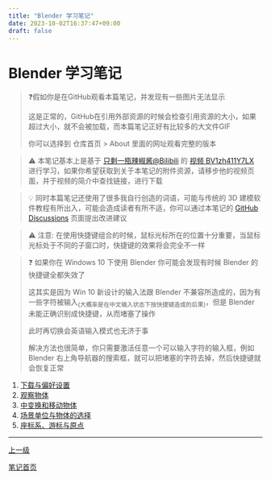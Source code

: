 ```yaml
---
title: "Blender 学习笔记"
date: 2023-10-02T16:37:47+09:00
draft: false
---
```


# Blender 学习笔记

> ❓假如你是在GitHub观看本篇笔记，并发现有一些图片无法显示
>
> 这是正常的，GitHub在引用外部资源的时候会检查引用资源的大小，如果超过大小，就不会被加载，而本篇笔记正好有比较多的大文件GIF
>
> 你可以选择到 仓库首页 > About 里面的网址观看完整的版本

> ⚠ 本笔记基本上是基于 [只剩一瓶辣椒酱@Bilibili](https://space.bilibili.com/35723238) 的 [视频 BV1zh411Y7LX](https://www.bilibili.com/video/BV1zh411Y7LX) 进行学习，如果你希望获取到关于本笔记的附件资源，请移步他的视频页面，并于视频的简介中查找链接，进行下载

> 💡 同时本篇笔记还使用了很多我自行创造的词语，可能与传统的 3D 建模软件教程有所出入，可能会造成读者有所不适，你可以通过本笔记的 [GitHub Discussions](https://github.com/chinanoahli/personal_note/discussions) 页面提出改进建议

> ⚠ 注意: 在使用快捷键组合的时候，鼠标光标所在的位置十分重要，当鼠标光标处于不同的子窗口时，快捷键的效果将会完全不一样

> ❓ 如果你在 Windows 10 下使用 Blender 你可能会发现有时候 Blender 的快捷键全都失效了
>
> 这其实是因为 Win 10 新设计的输入法跟 Blender 不兼容所造成的，因为有一些字符被输入<sub>(大概率是在中文输入状态下按快捷键造成的后果)</sub>，但是 Blender 未能正确识别成快捷键，从而堵塞了操作
>
> 此时再切换会英语输入模式也无济于事
>
> 解决方法也很简单，你只需要激活任意一个可以输入字符的输入框，例如 Blender 右上角导航器的搜索框，就可以把堵塞的字符去掉，然后快捷键就会恢复正常

<!-- https://stackoverflow.com/questions/8506827/is-it-possible-to-format-an-ordered-list-with-hexadecimal-numbers -->

1. [下载与偏好设置](./01.downloadAndBaseSettings)
2. [观察物体](./02.observeObjects)
3. [中变换和移动物体](./03.movingAndTransformingObject)
4. [场景单位与物体的选择](./04.spaceProperties.SelectAndAdd.DeleteObject)
5. [座标系、游标与原点](05.coordinateSystem.CursorAndOriginPoint)

---

[上一级](../..)

[笔记首页](/)